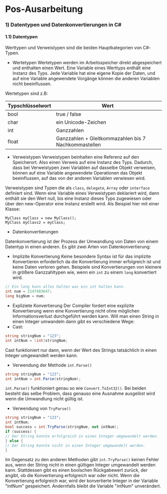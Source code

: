 # Pos-Ausarbeitung

###  1) Datentypen und Datenkonvertierungen in C#

#### 1.1) Datentypen

Werttypen und Verweistypen sind die beiden Hauptkategorien von C#-Typen.

* Wertetypen
Wertetypen werden im Arbeitsspeicher direkt abgespeichert und enthalten einen Wert. Eine Variable eines Werttyps enthält eine Instanz des Typs. Jede Variable hat eine eigene Kopie der Daten, und auf eine Variable angewendete Vorgänge können die anderen Variablen nicht beeinflussen.

Wertetypen sind z.B:

| Typschlüsselwort | Wert                                                 |
| ---------------- | ---------------------------------------------------- |
| bool             | true / false                                         |
| char             | ein Unicode-Zeichen                                  |
| int              | Ganzzahlen                                           |
| float            | Ganzzahlen + Gleitkommazahlen bis 7 Nachkommastellen |

* Verweistypen
Verweistypen beinhalten eine Referenz auf den Speicherort. Also einen Verweis auf eine Instanz des Typs. Dadurch, dass bei Verweistypen zwei Variablen auf dasselbe Objekt verweisen, können auf eine Variable angewendete Operationen das Objekt beeinflussen, auf das von der anderen Variablen verwiesen wird. 

Verweistypen sind Typen die als ```class```, `delegate`, `Array` oder `interface` definiert sind. Wenn eine Variable eines Verweistypen deklariert wird, dann enthält sie den Wert null, bis eine Instanz dieses Typs zugewiesen oder über den new-Operator eine Instanz erstellt wird. 
Als Beispiel hier mit einer Klasse: 
```
MyClass myClass = new MyClass();
MyClass myClass2 = myClass;
```

* Datenkonvertierungen

Datenkonvertierung ist der Prozess der Umwandlung von Daten von einem Datentyp in einen anderen. Es gibt zwei Arten von Datenkonvertierung:

* Implizite Konvertierung
Keine besondere Syntax ist für das implizite Konvertieren erforderlich da die Konvertierung immer erfolgreich ist und keine Daten verloren gehen. 
Beispiele sind Konvertierungen von kleinere in größere Ganzzahltypen wie, wenn ein ```int``` zu einem ```long``` konvertiert wird.

```c#
// Ein long kann alles halten was ein int halten kann.
int num = 2147483647;
long bigNum = num;
```

* Expliziete Konvertierung
Der Compiler fordert eine explizite Konvertierung wenn eine Konvertierung nicht ohne möglichen Informationsverlust durchgeführt werden kann. Will man einen String in einen Integer umwandeln dann gibt es verschiedene Wege:
* Cast:
```c#
string stringNum = "123";
int intNum = (int)stringNum;
```
Cast funktioniert nur dann, wenn der Wert des Strings tatsächlich in einen Integer umgewandelt werden kann.

* Verwendung der Methode `int.Parse()`
```c#
string stringNum = "123"; 
int intNum = int.Parse(stringNum);
```
`int.Parse()` funktioniert genau so wie `Convert.ToInt32()`. Bei beiden besteht das selbe Problem, dass genauso eine Ausnahme ausgelöst wird wenn die Umwandlung nicht gültig ist.
* Verwendung von `TryParse()`

```c#
string stringNum = "123";
int intNum;
bool success = int.TryParse(stringNum, out intNum);
if (success) {
// Der String konnte erfolgreich in einen Integer umgewandelt werden.
} else {
// Der String konnte nicht in einen Integer umgewandelt werden.
}
```
Im Gegensatz zu den anderen Methoden gibt `int.TryParse()` keinen Fehler aus, wenn der String nicht in einen gültigen Integer umgewandelt werden kann. Stattdessen gibt es einen boolschen Rückgabewert zurück, der angibt, ob die Konvertierung erfolgreich war oder nicht. Wenn die Konvertierung erfolgreich war, wird der konvertierte Integer in der Variable "intNum" gespeichert. Andernfalls bleibt die Variable "intNum" unverändert.
